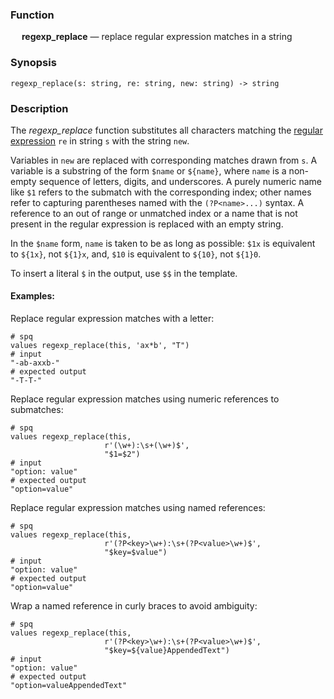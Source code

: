 ### Function

&emsp; **regexp_replace** &mdash; replace regular expression matches in a string

### Synopsis

```
regexp_replace(s: string, re: string, new: string) -> string
```

### Description

The _regexp_replace_ function substitutes all characters matching the
[regular expression](../search-expressions.md#regular-expressions) `re` in string `s` with
the string `new`.

Variables in `new` are replaced with corresponding matches drawn from `s`.
A variable is a substring of the form `$name` or `${name}`, where `name` is a non-empty
sequence of letters, digits, and underscores. A purely numeric name like `$1` refers
to the submatch with the corresponding index; other names refer to capturing
parentheses named with the `(?P<name>...)` syntax. A reference to an out of range or
unmatched index or a name that is not present in the regular expression is replaced
with an empty string.

In the `$name` form, `name` is taken to be as long as possible: `$1x` is equivalent to
`${1x}`, not `${1}x`, and, `$10` is equivalent to `${10}`, not `${1}0`.

To insert a literal `$` in the output, use `$$` in the template.

#### Examples:

Replace regular expression matches with a letter:

```mdtest-spq
# spq
values regexp_replace(this, 'ax*b', "T")
# input
"-ab-axxb-"
# expected output
"-T-T-"
```

Replace regular expression matches using numeric references to submatches:
```mdtest-spq
# spq
values regexp_replace(this,
                     r'(\w+):\s+(\w+)$',
                     "$1=$2")
# input
"option: value"
# expected output
"option=value"
```

Replace regular expression matches using named references:
```mdtest-spq
# spq
values regexp_replace(this,
                     r'(?P<key>\w+):\s+(?P<value>\w+)$',
                     "$key=$value")
# input
"option: value"
# expected output
"option=value"
```

Wrap a named reference in curly braces to avoid ambiguity:
```mdtest-spq
# spq
values regexp_replace(this,
                     r'(?P<key>\w+):\s+(?P<value>\w+)$',
                     "$key=${value}AppendedText")
# input
"option: value"
# expected output
"option=valueAppendedText"
```

